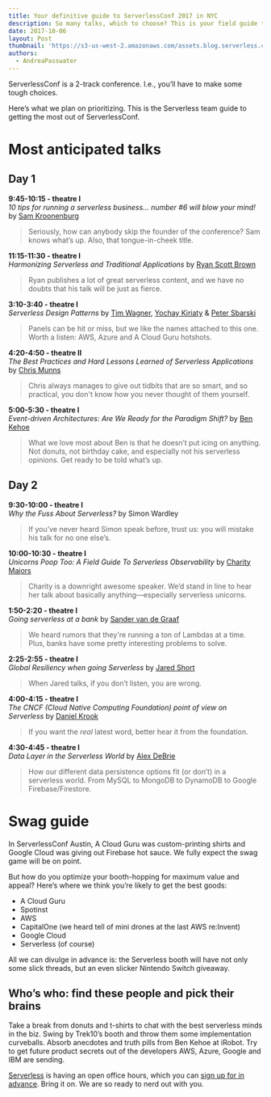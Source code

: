 ```yaml
---
title: Your definitive guide to ServerlessConf 2017 in NYC
description: So many talks, which to choose? This is your field guide to getting the most out of ServerlessConf NYC - what to see, who to meet, where to get the best t-shirts.
date: 2017-10-06
layout: Post
thumbnail: 'https://s3-us-west-2.amazonaws.com/assets.blog.serverless.com/slsconf_nyc.jpg'
authors:
  - AndreaPasswater
---
```


ServerlessConf is a 2-track conference. I.e., you’ll have to make some tough choices.

Here’s what we plan on prioritizing. This is the Serverless team guide to getting the most out of ServerlessConf.

# Most anticipated talks

## Day 1

**9:45-10:15 - theatre I**<br>
*10 tips for running a serverless business... number #6 will blow your mind!* by [Sam Kroonenburg](https://twitter.com/samkroon?lang=en)<br>
> Seriously, how can anybody skip the founder of the conference? Sam knows what’s up. Also, that tongue-in-cheek title.

**11:15-11:30 - theatre I**<br>
*Harmonizing Serverless and Traditional Applications* by [Ryan Scott Brown](https://twitter.com/ryan_sb?lang=en)<br>
> Ryan publishes a lot of great serverless content, and we have no doubts that his talk will be just as fierce.

**3:10-3:40 - theatre I**<br>
*Serverless Design Patterns* by [Tim Wagner](https://twitter.com/timallenwagner?lang=en), [Yochay Kiriaty](https://twitter.com/yochayk?lang=en) & [Peter Sbarski](https://twitter.com/sbarski?lang=en)<br>
> Panels can be hit or miss, but we like the names attached to this one. Worth a listen: AWS, Azure and A Cloud Guru hotshots.

**4:20-4:50 - theatre II**<br>
*The Best Practices and Hard Lessons Learned of Serverless Applications* by [Chris Munns](https://twitter.com/chrismunns)<br>
> Chris always manages to give out tidbits that are so smart, and so practical, you don't know how you never thought of them yourself.

**5:00-5:30 - theatre I**<br>
*Event-driven Architectures: Are We Ready for the Paradigm Shift?* by [Ben Kehoe](https://twitter.com/ben11kehoe?lang=en)<br>
> What we love most about Ben is that he doesn’t put icing on anything. Not donuts, not birthday cake, and especially not his serverless opinions. Get ready to be told what’s up.

## Day 2

**9:30-10:00 - theatre I**<br>
*Why the Fuss About Serverless?* by Simon Wardley<br>
> If you’ve never heard Simon speak before, trust us: you will mistake his talk for no one else’s.

**10:00-10:30 - theatre I**<br>
*Unicorns Poop Too: A Field Guide To Serverless Observability* by [Charity Majors](https://twitter.com/mipsytipsy)<br>
> Charity is a downright awesome speaker. We’d stand in line to hear her talk about basically anything—especially serverless unicorns.

**1:50-2:20 - theatre I**<br>
*Going serverless at a bank* by [Sander van de Graaf](https://twitter.com/svdgraaf)<br>
> We heard rumors that they're running a ton of Lambdas at a time. Plus, banks have some pretty interesting problems to solve.

**2:25-2:55 - theatre I**<br>
*Global Resiliency when going Serverless* by [Jared Short](https://twitter.com/ShortJared)<br>
> When Jared talks, if you don’t listen, you are wrong.

**4:00-4:15 - theatre I**<br>
*The CNCF (Cloud Native Computing Foundation) point of view on Serverless* by [Daniel Krook](https://twitter.com/danielkrook?lang=en)<br>
> If you want the *real* latest word, better hear it from the foundation.

**4:30-4:45 - theatre I**<br>
*Data Layer in the Serverless World* by [Alex DeBrie](https://twitter.com/alexbdebrie)<br>
> How our different data persistence options fit (or don’t) in a serverless world. From MySQL to MongoDB to DynamoDB to Google Firebase/Firestore.

# Swag guide

In ServerlessConf Austin, A Cloud Guru was custom-printing shirts and Google Cloud was giving out Firebase hot sauce. We fully expect the swag game will be on point.

But how do you optimize your booth-hopping for maximum value and appeal? Here’s where we think you’re likely to get the best goods:
- A Cloud Guru
- Spotinst
- AWS
- CapitalOne (we heard tell of mini drones at the last AWS re:Invent)
- Google Cloud
- Serverless (of course)

All we can divulge in advance is: the Serverless booth will have not only some slick threads, but an even slicker Nintendo Switch giveaway.

## Who’s who: find these people and pick their brains

Take a break from donuts and t-shirts to chat with the best serverless minds in the biz. Swing by Trek10’s booth and throw them some implementation curveballs. Absorb anecdotes and truth pills from Ben Kehoe at iRobot. Try to get future product secrets out of the developers AWS, Azure, Google and IBM are sending.

[Serverless](serverless.com) is having an open office hours, which you can [sign up for in advance](https://calendly.com/charmmie-hendon/serverless-office-hours-sign-up/10-10-2017). Bring it on. We are so ready to nerd out with you.
